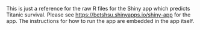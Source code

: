 This is just a reference for the raw R files for the Shiny app which predicts Titanic survival.  Please see https://betshsu.shinyapps.io/shiny-app for the app.  The instructions for how to run the app are embedded in the app itself.
